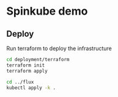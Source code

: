 # Spinkube demo

## Deploy

Run terraform to deploy the infrastructure
```bash
cd deployment/terraform
terraform init
terraform apply
```

```bash
cd ../flux
kubectl apply -k .
```